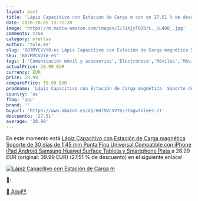 ```yaml
---
layout: post
title: 'Lápiz Capacitivo con Estación de Carga m con un 27.51 % de descuento'
date: 2020-10-05 13:31:28
image: 'https://m.media-amazon.com/images/I/31XjyTOZ8rL._SL400_.jpg'
comments: true
category: ofertas
author: 'tole.es'
slug: 'B07MVCVVY8-es Lápiz Capacitivo con Estación de Carga magnética Soporte...'
sku: 'B07MVCVVY8-es'
tags: [ 'Comunicación móvil y accesorios','Electrónica','Móviles','Móviles y smartphones libres','ipad','iphone', ]
actualPrice: 28.99 EUR
currency: EUR
price: 28.99
comparePrice: 39.99 EUR
prodname: 'Lápiz Capacitivo con Estación de Carga magnética  Soporte de 30 días de 1 45 mm Punta Fina Universal Compatible con iPhone  iPad  Android  Samsung  Huawei  Surface  Tableta y Smartphone  Plata '
country: 'es'
flag: '🇪🇸'
brand: ''
buyurl: 'https://www.amazon.es/dp/B07MVCVVY8/?tag=tolees-21'
descuento: '27.51'
average: '28.99'
---
```


En este momento está [Lápiz Capacitivo con Estación de Carga magnética  Soporte de 30 días de 1 45 mm Punta Fina Universal Compatible con iPhone  iPad  Android  Samsung  Huawei  Surface  Tableta y Smartphone  Plata ](https://www.amazon.es/dp/B07MVCVVY8/?tag=tolees-21) a 28.99 EUR (original: 39.99 EUR) (27.51 %  de descuento) en el siguiente enlace!

[![Lápiz Capacitivo con Estación de Carga m](https://m.media-amazon.com/images/I/31XjyTOZ8rL._SL400_.jpg)](https://www.amazon.es/dp/B07MVCVVY8/?tag=tolees-21)

🔎:


[🛒 Aquí!!!](https://www.amazon.es/dp/B07MVCVVY8/?tag=tolees-21)
